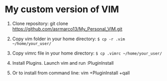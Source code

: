 # My custom version of VIM

1. Clone repository:
git clone https://github.com/asrmarco13/My_Personal_VIM.git

2. Copy vim folder in your home directory:
`$ cp -r .vim ~/home/your_user/`

3. Copy vimrc file in your home directory:
`$ cp .vimrc ~/home/your_user/`

4. Install Plugins. Launch vim and run :PluginInstall

5. Or to install from command line: vim +PluginInstall +qall


